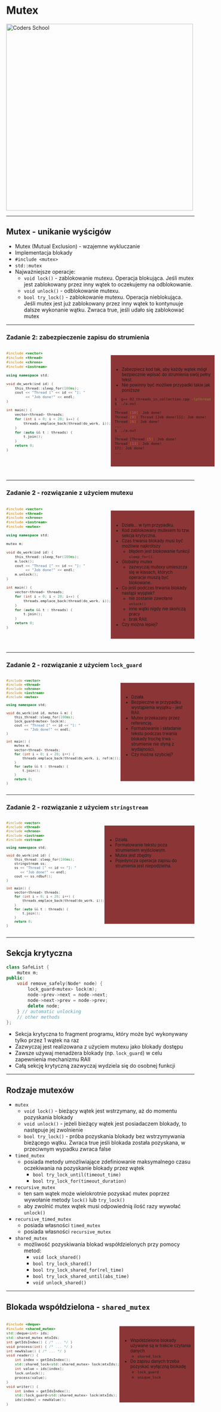 <!-- .slide: data-background="#111111" -->

# Mutex

<a href="https://coders.school">
    <img width="500" data-src="../coders_school_logo.png" alt="Coders School" class="plain">
</a>

___

## Mutex - unikanie wyścigów

* <!-- .element: class="fragment fade-in" --> Mutex (Mutual Exclusion) - wzajemne wykluczanie
* <!-- .element: class="fragment fade-in" --> Implementacja blokady
* <!-- .element: class="fragment fade-in" --> <code>#include &lt;mutex&gt;</code>
* <!-- .element: class="fragment fade-in" --> <code>std::mutex</code>
* <!-- .element: class="fragment fade-in" --> Najważniejsze operacje:
  * <!-- .element: class="fragment fade-in" --> <code>void lock()</code> - zablokowanie mutexu. Operacja blokująca. Jeśli mutex jest zablokowany przez inny wątek to oczekujemy na odblokowanie.
  * <!-- .element: class="fragment fade-in" --> <code>void unlock()</code> - odblokowanie mutexu.
  * <!-- .element: class="fragment fade-in" --> <code>bool try_lock()</code> - zablokowanie mutexu. Operacja nieblokująca. Jeśli mutex jest już zablokowany przez inny wątek to kontynuuje dalsze wykonanie wątku. Zwraca true, jeśli udało się zablokować mutex

___

### Zadanie 2: zabezpieczenie zapisu do strumienia

<div style="display: flex;">

<div style="font-size: .8em;">

```c++
#include <vector>
#include <thread>
#include <chrono>
#include <iostream>

using namespace std;

void do_work(ind id) {
    this_thread::sleep_for(100ms);
    cout << "Thread [" << id << "]: "
         << "Job done!" << endl;
}

int main() {
    vector<thread> threads;
    for (int i = 0; i < 20; i++) {
        threads.emplace_back(thread(do_work, i));
    }
    for (auto && t : threads) {
        t.join();
    }
    return 0;
}
```
<!-- .element: style="width: 99%;" -->
</div>

<div class="fragment fade-in" style="font-size: .8em; background-color: #8B3536; padding: 20px 10px; margin: 22px 0;">

* <!-- .element: class="fragment fade-in" --> Zabezpiecz kod tak, aby każdy wątek mógł bezpiecznie wpisać do strumienia swój pełny tekst.
* <!-- .element: class="fragment fade-in" --> Nie powinny być możliwe przypadki takie jak poniższe

```bash
$> g++ 02_threads_in_collection.cpp -lpthread
$> ./a.out
...
Thread [10]: Job done!
Thread [9]: Thread [Job done!11]: Job done!
Thread [6]: Job done!
...
$> ./a.out
...
Thread [Thread [5]: Job done!
Thread [13]: Job done!
17]: Job done!
...
```
<!-- .element: class="fragment fade-in" style="width: 100%;" -->

</div>

</div>

___

### Zadanie 2 - rozwiązanie z użyciem mutexu

<div style="display: flex;">

<div style="font-size: .8em;">

```c++
#include <vector>
#include <thread>
#include <chrono>
#include <iostream>
#include <mutex>

using namespace std;

mutex m;

void do_work(ind id) {
    this_thread::sleep_for(100ms);
    m.lock();
    cout << "Thread [" << id << "]: "
         << "Job done!" << endl;
    m.unlock();
}

int main() {
    vector<thread> threads;
    for (int i = 0; i < 20; i++) {
        threads.emplace_back(thread(do_work, i));
    }
    for (auto && t : threads) {
        t.join();
    }
    return 0;
}
```
<!-- .element: style="width: 100%;" -->
</div>

<div class="fragment fade-in" style="font-size: .8em; background-color: #8B3536; padding: 20px 10px; margin: 22px 0;">

* <!-- .element: class="fragment fade-in" --> Działa... w tym przypadku.
* <!-- .element: class="fragment fade-in" --> Kod zablokowany mutexem to tzw. sekcja krytyczna.
* <!-- .element: class="fragment fade-in" --> Czas trwania blokady musi być możliwie najkrótszy
  * <!-- .element: class="fragment fade-in" --> błędem jest blokowanie funkcji <code>sleep_for()</code>.
* <!-- .element: class="fragment fade-in" --> Globalny mutex
  * <!-- .element: class="fragment fade-in" --> zazwyczaj mutexy umieszcza się w klasach, których operacje muszą być blokowane.
* <!-- .element: class="fragment fade-in" --> Co jeśli podczas trwania blokady nastąpi wyjątek?
  * <!-- .element: class="fragment fade-in" --> nie zostanie zawołane <code>unlock()</code>
  * <!-- .element: class="fragment fade-in" --> inne wątki nigdy nie skończą pracy
  * <!-- .element: class="fragment fade-in" --> brak RAII.
* <!-- .element: class="fragment fade-in" --> Czy można lepiej?

</div>

</div>

___

### Zadanie 2 - rozwiązanie z użyciem `lock_guard`

<div style="display: flex;">

<div style="font-size: .75em;">

```c++
#include <vector>
#include <thread>
#include <chrono>
#include <iostream>
#include <mutex>

using namespace std;

void do_work(ind id, mutex & m) {
    this_thread::sleep_for(100ms);
    lock_guard<mutex> lock(m);
    cout << "Thread [" << id << "]: "
         << "Job done!" << endl;
}

int main() {
    mutex m;
    vector<thread> threads;
    for (int i = 0; i < 20; i++) {
        threads.emplace_back(thread(do_work, i, ref(m)));
    }
    for (auto && t : threads) {
        t.join();
    }
    return 0;
}
```
<!-- .element: style="width: 100%;" -->
</div>

<div class="fragment fade-in" style="font-size: .8em; background-color: #8B3536; padding: 20px 10px; margin: 22px 0;">

* <!-- .element: class="fragment fade-in" --> Działa.
* <!-- .element: class="fragment fade-in" --> Bezpieczne w przypadku wystąpienia wyjątku  - jest RAII.
* <!-- .element: class="fragment fade-in" --> Mutex przekazany przez referencję.
* <!-- .element: class="fragment fade-in" --> Formatowanie i składanie tekstu podczas trwania blokady trochę trwa - strumienie nie słyną z wydajności.
* <!-- .element: class="fragment fade-in" --> Czy można szybciej?

</div>

</div>

___

### Zadanie 2 - rozwiązanie z użyciem `stringstream`

<div style="display: flex;">

<div style="font-size: .75em;">

```c++
#include <vector>
#include <thread>
#include <chrono>
#include <iostream>
#include <sstream>

using namespace std;

void do_work(ind id) {
    this_thread::sleep_for(100ms);
    stringstream ss;
    ss << "Thread [" << id << "]: "
       << "Job done!" << endl;
    cout << ss.rdbuf();
}

int main() {
    vector<thread> threads;
    for (int i = 0; i < 20; i++) {
        threads.emplace_back(thread(do_work, i));
    }
    for (auto && t : threads) {
        t.join();
    }
    return 0;
}
```
<!-- .element: style="width: 100%;" -->
</div>

<div class="fragment fade-in" style="font-size: .8em; background-color: #8B3536; padding: 20px 10px; margin: 22px 0;">

* <!-- .element: class="fragment fade-in" --> Działa.
* <!-- .element: class="fragment fade-in" --> Formatowanie tekstu poza strumieniem wyjściowym.
* <!-- .element: class="fragment fade-in" --> Mutex jest zbędny
* <!-- .element: class="fragment fade-in" --> Pojedyncza operacja zapisu do strumienia jest niepodzielna.

</div>

</div>

___

## Sekcja krytyczna

```c++
class SafeList {
    mutex m;
public:
    void remove_safely(Node* node) {
        lock_guard<mutex> lock(m);
        node->prev->next = node->next;
        node->next->prev = node->prev;
        delete node;
    } // automatic unlocking
    // other methods
};
```

* <!-- .element: class="fragment fade-in" --> Sekcja krytyczna to fragment programu, który może być wykonywany tylko przez 1 wątek na raz
* <!-- .element: class="fragment fade-in" --> Zazwyczaj jest realizowana z użyciem mutexu jako blokady dostępu
* <!-- .element: class="fragment fade-in" --> Zawsze używaj menadżera blokady (np. <code>lock_guard<mutex></code>) w celu zapewnienia mechanizmu RAII
* <!-- .element: class="fragment fade-in" --> Całą sekcję krytyczną zazwyczaj wydziela się do osobnej funkcji

___
<!-- .slide: style="font-size: .85em" -->
## Rodzaje mutexów

* <!-- .element: class="fragment fade-in" --> <code>mutex</code>
  * <!-- .element: class="fragment fade-in" --> <code>void lock()</code> - bieżący wątek jest wstrzymany, aż do momentu pozyskania blokady
  * <!-- .element: class="fragment fade-in" --> <code>void unlock()</code> - jeżeli bieżący wątek jest posiadaczem blokady, to następuje jej zwolnienie
  * <!-- .element: class="fragment fade-in" --> <code>bool try_lock()</code> - próba pozyskania blokady bez wstrzymywania bieżącego wątku. Zwraca true jeśli blokada została pozyskana, w przeciwnym wypadku zwraca false
* <!-- .element: class="fragment fade-in" --> <code>timed_mutex</code>
  * <!-- .element: class="fragment fade-in" --> posiada metody umożliwiające zdefiniowanie maksymalnego czasu oczekiwania na pozyskanie blokady przez wątek
    * <!-- .element: class="fragment fade-in" --> <code>bool try_lock_until(timeout_time)</code>
    * <!-- .element: class="fragment fade-in" --> <code>bool try_lock_for(timeout_duration)</code>
* <!-- .element: class="fragment fade-in" --> <code>recursive_mutex</code>
  * <!-- .element: class="fragment fade-in" --> ten sam wątek może wielokrotnie pozyskać mutex poprzez wywołanie metody <code>lock()</code> lub <code>try_lock()</code>
  * <!-- .element: class="fragment fade-in" --> aby zwolnić mutex wątek musi odpowiednią ilość razy wywołać <code>unlock()</code>
* <!-- .element: class="fragment fade-in" --> <code>recursive_timed_mutex</code>
  * <!-- .element: class="fragment fade-in" --> posiada własności <code>timed_mutex</code>
  * <!-- .element: class="fragment fade-in" --> posiada własności <code>recursive_mutex</code>
* <!-- .element: class="fragment fade-in" --> <code>shared_mutex</code>
  * <!-- .element: class="fragment fade-in" --> możliwość pozyskiwania blokad współdzielonych przy pomocy metod:
    * <!-- .element: class="fragment fade-in" --> <code>void lock_shared()</code>
    * <!-- .element: class="fragment fade-in" --> <code>bool try_lock_shared()</code>
    * <!-- .element: class="fragment fade-in" --> <code>bool try_lock_shared_for(rel_time)</code>
    * <!-- .element: class="fragment fade-in" --> <code>bool try_lock_shared_until(abs_time)</code>
    * <!-- .element: class="fragment fade-in" --> <code>void unlock_shared()</code>

___

## Blokada współdzielona - `shared_mutex`

<div style="display: flex;">

<div style="font-size: .8em; width: 99%">

```c++
#include <deque>
#include <shared_mutex>
std::deque<int> ids;
std::shared_mutex mtxIds;
int getIdsIndex() { /* ... */ }
void process(int) { /* ... */ }
int newValue() { /* ... */ }
void reader() {
    int index = getIdsIndex();
    std::shared_lock<std::shared_mutex> lock(mtxIds);
    int value = ids[index];
    lock.unlock();
    process(value);
}
void writer() {
    int index = getIdsIndex();
    std::lock_guard<std::shared_mutex> lock(mtxIds);
    ids[index] = newValue();
}
```
<!-- .element: style="width: 100%;" -->
</div>

<div class="fragment fade-in" style="font-size: .8em; background-color: #8B3536; padding: 20px 10px; margin: 22px 0;">

* <!-- .element: class="fragment fade-in" --> Współdzielone blokady używane są w trakcie czytania danych
  * <!-- .element: class="fragment fade-in" --> <code>shared_lock<shared_mutex></code>
* <!-- .element: class="fragment fade-in" --> Do zapisu danych trzeba pozyskać wyłączną blokadę
  * <!-- .element: class="fragment fade-in" --> <code>lock_guard<shared_mutex></code>
  * <!-- .element: class="fragment fade-in" --> <code>unique_lock<shared_mutex></code>

</div>

</div>
